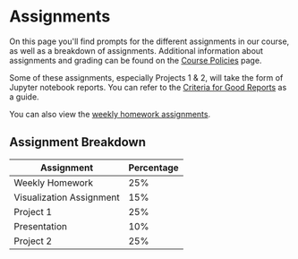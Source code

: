 # Assignments

On this page you'll find prompts for the different assignments in our course, as well as a breakdown of assignments. Additional information about assignments and grading can be found on the [Course Policies](../course-info/course-policies.md) page.

Some of these assignments, especially Projects 1 & 2, will take the form of Jupyter notebook reports. You can refer to the [Criteria for Good Reports](../resources/criteria.md) as a guide.

You can also view the [weekly homework assignments](../homework/homework.md).

## Assignment Breakdown

Assignment|Percentage
---|--
Weekly Homework|25%
Visualization Assignment|15%
Project 1|25%
Presentation|10%
Project 2|25%

```{tableofcontents}
```